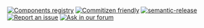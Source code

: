[![Components registry](https://img.shields.io/badge/Atlaskit-components-FF5230.svg)](http://aui-cdn.atlassian.com/atlaskit/registry/)
[![Commitizen friendly](https://img.shields.io/badge/commitizen-friendly-brightgreen.svg)](http://Commitizen.github.io/cz-cli/)
[![semantic-release](https://img.shields.io/badge/GitHub-semantic_release-ffab00.svg)](https://github.com/semantic-release/semantic-release)
[![Report an issue](https://img.shields.io/badge/Report-an_issue-6554C0.svg)](https://ecosystem.atlassian.net/browse/AK)
[![Ask in our forum](https://img.shields.io/badge/Ask-in_our_forum-6554C0.svg)](https://answers.atlassian.com/questions/ask?title=AtlasKit%3A%20&topics=atlaskit,@NAME@,@NAME@@@VERSION@)

